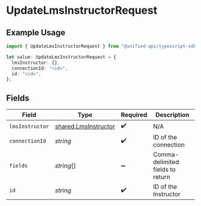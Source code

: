 # UpdateLmsInstructorRequest

## Example Usage

```typescript
import { UpdateLmsInstructorRequest } from "@unified-api/typescript-sdk/sdk/models/operations";

let value: UpdateLmsInstructorRequest = {
  lmsInstructor: {},
  connectionId: "<id>",
  id: "<id>",
};
```

## Fields

| Field                                                               | Type                                                                | Required                                                            | Description                                                         |
| ------------------------------------------------------------------- | ------------------------------------------------------------------- | ------------------------------------------------------------------- | ------------------------------------------------------------------- |
| `lmsInstructor`                                                     | [shared.LmsInstructor](../../../sdk/models/shared/lmsinstructor.md) | :heavy_check_mark:                                                  | N/A                                                                 |
| `connectionId`                                                      | *string*                                                            | :heavy_check_mark:                                                  | ID of the connection                                                |
| `fields`                                                            | *string*[]                                                          | :heavy_minus_sign:                                                  | Comma-delimited fields to return                                    |
| `id`                                                                | *string*                                                            | :heavy_check_mark:                                                  | ID of the Instructor                                                |
